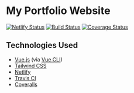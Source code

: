 # My Portfolio Website

[![Netlify Status](https://api.netlify.com/api/v1/badges/cad32488-591d-445d-ab38-b76ada05b54c/deploy-status)](https://app.netlify.com/sites/sammyabukmeil/deploys) [![Build Status](https://travis-ci.org/SammyAbukmeil/portfolio-website.svg?branch=master)](https://travis-ci.org/SammyAbukmeil/portfolio-website) [![Coverage Status](https://coveralls.io/repos/github/SammyAbukmeil/portfolio-website/badge.svg)](https://coveralls.io/github/SammyAbukmeil/portfolio-website)

## Technologies Used
- [Vue.js](https://vuejs.org/) (via [Vue CLI](https://cli.vuejs.org/))
- [Tailwind CSS](https://tailwindcss.com/)
- [Netlify](https://www.netlify.com/)
- [Travis CI](https://travis-ci.org/)
- [Coveralls](https://coveralls.io/)
